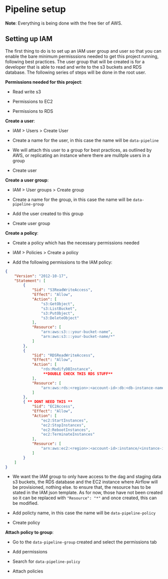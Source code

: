 # Pipeline setup

**Note**: Everything is being done with the free tier of AWS.


## Setting up IAM

The first thing to do is to set up an IAM user group and user so that you can enable the bare minimum permisssions needed to get this project running, following best practices. The user group that will be created is for a developer that is able to read and write to the s3 buckets and RDS database. The following series of steps will be done in the root user.


**Permissions needed for this project**:

- Read write s3

- Permissions to EC2

- Permissions to RDS


**Create a user**:

- IAM > Users > Create User 

-  Create a name for the user, in this case the name will be  `data-pipeline`

- We will attach this user to a group for best practices, as outlined by AWS, or replicating an instance where there are mulitple users in a group

- Create user


**Create a user group**:

- IAM > User groups > Create group

- Create a name for the group, in this case the name will be `data-pipeline-group`

- Add the user created to this group 

- Create user group

**Create a policy**:

- Create a policy which has the necessary permissions needed

- IAM > Policies > Create a policy

- Add the following permissions to the IAM policy:
```json
{
    "Version": "2012-10-17",
    "Statement": [
        {
            "Sid": "S3ReadWriteAccess",
            "Effect": "Allow",
            "Action": [
                "s3:GetObject",
                "s3:ListBucket",
                "s3:PutObject",
                "s3:DeleteObject"
            ],
            "Resource": [
                "arn:aws:s3:::your-bucket-name",
                "arn:aws:s3:::your-bucket-name/*"
            ]
        },
        {
            "Sid": "RDSReadWriteAccess",
            "Effect": "Allow",
            "Action": [
                "rds:ModifyDBInstance",
                 **DOUBLE CHECK THIS RDS STUFF**
            ],
            "Resource": [
                "arn:aws:rds:<region>:<account-id>:db:<db-instance-name>"
            ]
        },
        { ** DONT NEED THIS **
            "Sid": "EC2Access",
            "Effect": "Allow",
            "Action": [
                "ec2:StartInstances",
                "ec2:StopInstances",
                "ec2:RebootInstances",
                "ec2:TerminateInstances"
            ],
            "Resource": [
                "arn:aws:ec2:<region>:<account-id>:instance/<instance-id>"
            ]
        }
    ]
}

```

- We want the IAM group to only have access to the dag and staging data s3 buckets, the RDS database and the EC2 instance where Airflow will be provisioned, nothing else. to ensure that, the resource has to be stated in the IAM json template. As for now, those have not been created so it can be replaced with `"Resource": "*"` and once created, this can be modified.


- Add policty name, in this case the name will be `data-pipeline-policy`

- Create policy


**Attach policy to group**:

- Go to the `data-pipeline-group` created and select the permissions tab

- Add permissions

- Search for `data-pipeline-policy`

- Attach policies
